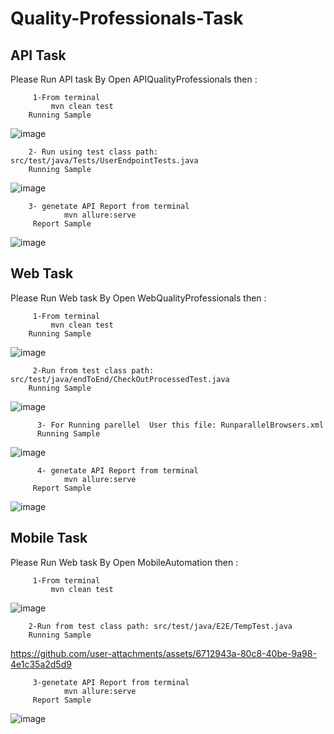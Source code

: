 # Quality-Professionals-Task

  ## API Task 
  Please Run API task By Open APIQualityProfessionals then : 
  
         1-From terminal 
             mvn clean test
        Running Sample
        
![image](https://github.com/user-attachments/assets/280f370c-1152-40ff-9101-279e7bb891af)

        2- Run using test class path: src/test/java/Tests/UserEndpointTests.java
        Running Sample

![image](https://github.com/user-attachments/assets/7078154c-6352-421a-b410-f68d225b4f57)

  
        3- genetate API Report from terminal 
                mvn allure:serve
         Report Sample

![image](https://github.com/user-attachments/assets/6d8cdaf5-c589-4cc4-ac59-ca906900215f)

 ## Web Task 
  Please Run Web task By Open WebQualityProfessionals then : 
  
         1-From terminal 
             mvn clean test
        Running Sample
       
![image](https://github.com/user-attachments/assets/b6e549dc-c6aa-4ede-9376-b6fdee03a23c)

         2-Run from test class path: src/test/java/endToEnd/CheckOutProcessedTest.java
        Running Sample

![image](https://github.com/user-attachments/assets/9d9f5a0c-9983-479d-b1ba-51d6b4219326)

          3- For Running parellel  User this file: RunparallelBrowsers.xml
          Running Sample
          
![image](https://github.com/user-attachments/assets/ecf813bf-e4d3-4211-b443-7dc7d8ccca12)

          4- genetate API Report from terminal 
                mvn allure:serve
         Report Sample

![image](https://github.com/user-attachments/assets/b44011e8-5687-4143-8658-21ece8d3d225)

## Mobile Task 
  Please Run Web task By Open MobileAutomation then : 
  
         1-From terminal 
             mvn clean test

![image](https://github.com/user-attachments/assets/d168487b-13fe-4e04-82d5-29a71fa2e373)

        2-Run from test class path: src/test/java/E2E/TempTest.java
        Running Sample

https://github.com/user-attachments/assets/6712943a-80c8-40be-9a98-4e1c35a2d5d9
    
         3-genetate API Report from terminal 
                mvn allure:serve
         Report Sample
         
  ![image](https://github.com/user-attachments/assets/8dee0c7b-c374-4005-9ec3-a3836eb03bcc)


             
